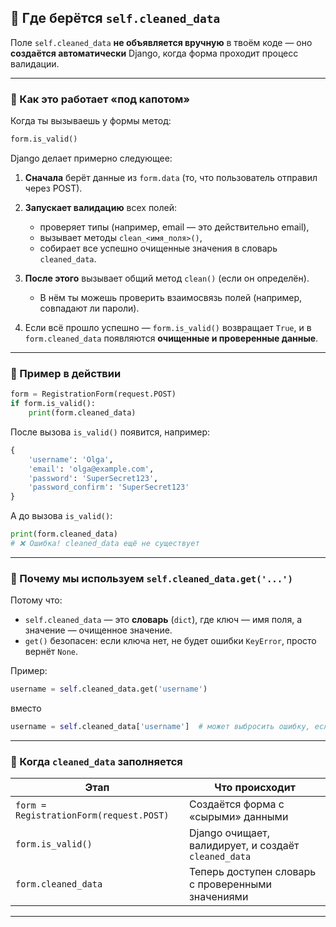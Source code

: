
## 🔹 Где берётся `self.cleaned_data`

Поле `self.cleaned_data` **не объявляется вручную** в твоём коде —
оно **создаётся автоматически** Django, когда форма проходит процесс валидации.

---

### 🔧 Как это работает «под капотом»

Когда ты вызываешь у формы метод:

```python
form.is_valid()
```

Django делает примерно следующее:

1. **Сначала** берёт данные из `form.data` (то, что пользователь отправил через POST).
2. **Запускает валидацию** всех полей:

   * проверяет типы (например, email — это действительно email),
   * вызывает методы `clean_<имя_поля>()`,
   * собирает все успешно очищенные значения в словарь `cleaned_data`.
3. **После этого** вызывает общий метод `clean()` (если он определён).

   * В нём ты можешь проверить взаимосвязь полей (например, совпадают ли пароли).
4. Если всё прошло успешно — `form.is_valid()` возвращает `True`,
   и в `form.cleaned_data` появляются **очищенные и проверенные данные**.

---

### 🔹 Пример в действии

```python
form = RegistrationForm(request.POST)
if form.is_valid():
    print(form.cleaned_data)
```

После вызова `is_valid()` появится, например:

```python
{
    'username': 'Olga',
    'email': 'olga@example.com',
    'password': 'SuperSecret123',
    'password_confirm': 'SuperSecret123'
}
```

А до вызова `is_valid()`:

```python
print(form.cleaned_data)
# ❌ Ошибка! cleaned_data ещё не существует
```

---

### 🔹 Почему мы используем `self.cleaned_data.get('...')`

Потому что:

* `self.cleaned_data` — это **словарь** (`dict`), где ключ — имя поля, а значение — очищенное значение.
* `get()` безопасен: если ключа нет, не будет ошибки `KeyError`, просто вернёт `None`.

Пример:

```python
username = self.cleaned_data.get('username')
```

вместо

```python
username = self.cleaned_data['username']  # может выбросить ошибку, если поле невалидно
```

---

### 🔹 Когда `cleaned_data` заполняется

| Этап                                    | Что происходит                                       |
| --------------------------------------- | ---------------------------------------------------- |
| `form = RegistrationForm(request.POST)` | Создаётся форма с «сырыми» данными                   |
| `form.is_valid()`                       | Django очищает, валидирует, и создаёт `cleaned_data` |
| `form.cleaned_data`                     | Теперь доступен словарь с проверенными значениями    |

---
